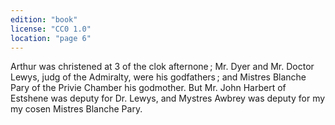 ```yaml
---
edition: "book"
license: "CC0 1.0"
location: "page 6"
---
```

Arthur was christened at 3 of the clok afternone ;
Mr. Dyer and Mr. Doctor Lewys, judg of the Admiralty, were his
godfathers ; and Mistres Blanche Pary of the Privie Chamber his
godmother. But Mr. John Harbert of Estshene was deputy for
Dr. Lewys, and Mystres Awbrey was deputy for my my cosen Mistres
Blanche Pary.
